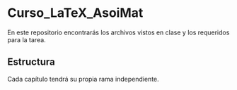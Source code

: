 # Curso_LaTeX_AsoiMat
En este repositorio encontrarás los archivos vistos en clase y los requeridos para la tarea.

## Estructura
Cada capítulo tendrá su propia rama independiente.
